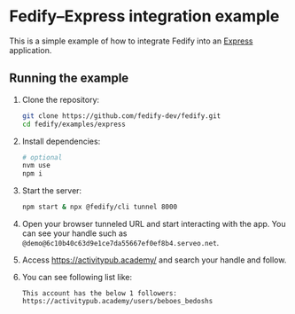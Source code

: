 Fedify–Express integration example
==================================

This is a simple example of how to integrate Fedify into an [Express]
application.

[Express]: https://expressjs.com/


Running the example
-------------------

 1. Clone the repository:

    ~~~~ sh
    git clone https://github.com/fedify-dev/fedify.git
    cd fedify/examples/express
    ~~~~

 2. Install dependencies:

    ~~~~ sh
    # optional
    nvm use
    npm i
    ~~~~

 3. Start the server:

    ~~~~ sh
    npm start & npx @fedify/cli tunnel 8000
    ~~~~

 4. Open your browser tunneled URL and start interacting with the app.
    You can see your handle such as
    `@demo@6c10b40c63d9e1ce7da55667ef0ef8b4.serveo.net`.

 5. Access <https://activitypub.academy/> and search your handle and follow.

 6. You can see following list like:

    ~~~~
    This account has the below 1 followers:
    https://activitypub.academy/users/beboes_bedoshs
    ~~~~
